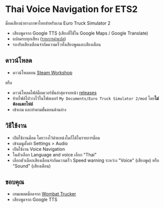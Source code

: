 # Thai Voice Navigation for ETS2

ม็อดเสียงนำทางภาษาไทยสำหรับเกม Euro Truck Simulator 2

- เสียงพูดจาก Google TTS (เสียงที่ใช้ใน Google Maps / Google Translate)
- แปลครบทุกเสียง ([รายการคำแปล](https://docs.google.com/spreadsheets/d/1LeQqaDqzpfSNewJzGkAVm9Uz0sCMLZa3f3NEy2YA3WY/edit?usp=sharing))
- รองรับเสียงเตือนจำกัดความเร็วทั้งเสียงพูดและเสียงเตือน

## ดาวน์โหลด

- ดาวน์โหลดบน [Steam Workshop](https://steamcommunity.com/sharedfiles/filedetails/?id=1764313195)

หรือ

- ดาวน์โหลดไฟล์ม็อดเวอร์ชันล่าสุดจากหน้า [releases](https://github.com/pknme/ets2-thai-navigation/releases)
- ย้ายไฟล์ไปวางไว้ในโฟลเดอร์ `My Documents/Euro Truck Simulator 2/mod` โดย**ไม่ต้องแตกไฟล์**
- เข้าเกม และทำตามขั้นตอนด้านล่าง

## วิธีใช้งาน

- เปิดใช้งานม็อด โดยวางไว้ตำแหน่งใดก็ได้ในรายการม็อด
- เข้าเมนูตั้งค่า Settings > Audio
- เปิดใช้งาน Voice Navigation
- ในตัวเลือก Language and voice เลือก "Thai"
- เลือกตัวเลือกเสียงเตือนจำกัดความเร็ว Speed warning ระหว่าง "Voice" (เสียงพูด) หรือ "Sound" (เสียงเตือน)

## ขอบคุณ

- เทมเพลตม็อดจาก [Wombat Trucker](https://www.youtube.com/watch?v=ax-6sP_PVpU)
- เสียงพูดจาก Google TTS